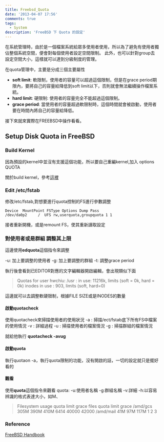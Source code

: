 ```yaml
---
title: Freebsd_Quota
date: '2013-04-07 17:56'
comments: true
tags:
  - System
description: 'FreeBSD 下 Quota 的設定'
---
```


在系統管理時，由於是一個檔案系統給眾多使用者使用，所以為了避免有使用者獨佔整個系統空間，便會對每個使用者設定空間限制。
此外，也可以針對group去設定空間大小，這樣就可以達到分級制度的管理。

在quota管理中，主要是分成三個主要屬性

- **soft limit**: 軟限制，使用者的容量可以超過這個限制，但是在grace period期限內，要將自己的容量給降低到soft limit以下，否則就會無法繼續操作檔案系統。
- **hard limit**: 硬限制: 使用者的容量完全不能超過這個限制。
- **grace period**: 當使用者的容量超過軟限制時，這個時間就會被啟動，使用者要在時間內將自己的容量給降低。

接下來就來實際在FREEBSD中操作看看。

## Setup Disk Quota in FreeBSD
### Build Kernel
因為預設的kernel中並沒有支援這個功能，所以要自己重編kernel,加入
options QUOTA

關於build kernel，參考[這裡](http://www.freebsd.org/doc/handbook/kernelconfig-building.html)

### Edit /etc/fstab
修改/etc/fstab,對想要進行quota控制的FS進行參數調整

	Device  MountPoint FSType Options Dump Pass
	/dev/da0p2     /  UFS rw,userquota,groupquota 1 1

接者重新開機，或是remount FS，使其重新讀取設定
### 對使用者或是群組 調整其上限
這邊使用**edquota**這個指令來調整


-u: 加上要調整的使用者
-g: 加上要調整的群組
-t: 調整grace period

執行後會看到已EDITOR對應的文字編輯器開啟編輯，會出現類似下面
>Quotas for user hwchiu:
>/usr : in use: 11216k, limits (soft = 0k, hard = 0k)
>	inodes in use : 903, limits (soft, hard=0)

這邊就可以去調整軟硬限制，根據FILE SIZE或是INODES的數量

#### **啟動quotacheck**
使用quotacheck來掃描使用者的使用狀況
-a : 掃描/ect/fstab底下所有FS中檔案的使用情況
-v : 詳細過程
-u : 掃描使用者的檔案情況
-g : 掃描群組的檔案情況

就給他執行 **quotacheck -avug**

#### **啟動quota**
執行quotaon -a，執行quota限制的功能，沒有開啟的話，一切的設定就只是擺好看的

#### **觀看**
使用**quota**這個指令來觀看
quota:
-u:使用者名稱
-g:群組名稱
-v:詳細
-h:以容易辨識的格式表達大小，如M、

>Filesystem        usage    quota   limit   grace  files   quota  limit   grace
>/amd/gcs           305M     390M    410M           6414   40000  42000
>/amd/mail           41M      97M    117M              1       2      3

### Reference
[FreeBSD Handbook](http://www.freebsd.org/doc/en_US.ISO8859-1/books/handbook/quotas.html)
